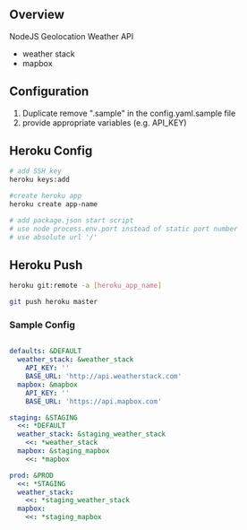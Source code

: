 ## Overview

NodeJS Geolocation Weather API 

- weather stack
- mapbox

## Configuration

1. Duplicate remove ".sample" in the config.yaml.sample file
2. provide appropriate variables (e.g. API_KEY)

## Heroku Config

```bash
# add SSH key
heroku keys:add

#create heroku app
heroku create app-name

# add package.json start script
# use node process.env.port instead of static port number
# use absolute url '/'
```

## Heroku Push

```bash
heroku git:remote -a [heroku_app_name]

git push heroku master
```

### Sample Config
```yaml

defaults: &DEFAULT
  weather_stack: &weather_stack
    API_KEY: ''
    BASE_URL: 'http://api.weatherstack.com'
  mapbox: &mapbox
    API_KEY: ''
    BASE_URL: 'https://api.mapbox.com'

staging: &STAGING
  <<: *DEFAULT
  weather_stack: &staging_weather_stack
    <<: *weather_stack
  mapbox: &staging_mapbox
    <<: *mapbox

prod: &PROD
  <<: *STAGING
  weather_stack:
    <<: *staging_weather_stack
  mapbox:
    <<: *staging_mapbox

```
